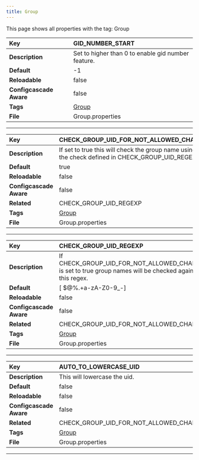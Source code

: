 ```yaml
---
title: Group
---
```


This page shows all properties with the tag: Group

| __Key__ | GID_NUMBER_START |
|:----------------|:--------|
| __Description__ | Set to higher than 0 to enable gid number feature.<br> |
| __Default__ | -1 |
| __Reloadable__ | false |
| __Configcascade Aware__ | false |
| __Tags__ | <a href="https://documentation.open-xchange.com/latest/middleware/configuration/tags/Group.html">Group</a> |
| __File__ | Group.properties |

---
| __Key__ | CHECK_GROUP_UID_FOR_NOT_ALLOWED_CHARS |
|:----------------|:--------|
| __Description__ | If set to true this will check the group name using the check defined in CHECK_GROUP_UID_REGEXP.<br> |
| __Default__ | true |
| __Reloadable__ | false |
| __Configcascade Aware__ | false |
| __Related__ | CHECK_GROUP_UID_REGEXP |
| __Tags__ | <a href="https://documentation.open-xchange.com/latest/middleware/configuration/tags/Group.html">Group</a> |
| __File__ | Group.properties |

---
| __Key__ | CHECK_GROUP_UID_REGEXP |
|:----------------|:--------|
| __Description__ | If CHECK_GROUP_UID_FOR_NOT_ALLOWED_CHARS is set to true group names will be checked against this regex.<br> |
| __Default__ | [ $@%\.+a-zA-Z0-9_-] |
| __Reloadable__ | false |
| __Configcascade Aware__ | false |
| __Related__ | CHECK_GROUP_UID_FOR_NOT_ALLOWED_CHARS |
| __Tags__ | <a href="https://documentation.open-xchange.com/latest/middleware/configuration/tags/Group.html">Group</a> |
| __File__ | Group.properties |

---
| __Key__ | AUTO_TO_LOWERCASE_UID |
|:----------------|:--------|
| __Description__ | This will lowercase the uid.<br> |
| __Default__ | false |
| __Reloadable__ | false |
| __Configcascade Aware__ | false |
| __Related__ | CHECK_GROUP_UID_FOR_NOT_ALLOWED_CHARS |
| __Tags__ | <a href="https://documentation.open-xchange.com/latest/middleware/configuration/tags/Group.html">Group</a> |
| __File__ | Group.properties |

---
